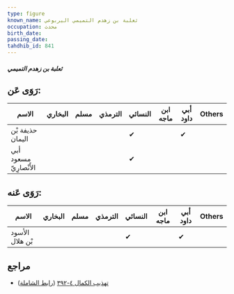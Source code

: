 ```yaml
---
type: figure
known_name: ثعلبة بن زهدم التميمي اليربوعي
occupation: محدث
birth_date:
passing_date:
tahdhib_id: 841
---
```

##### ثعلبة بن زهدم التميمي

## رَوَى عَن:
| الاسم                  | البخاري | مسلم | الترمذي | النسائي | ابن ماجه | أبي داود | Others |
| ---------------------- | ------- | ---- | ------- | ------- | -------- | -------- | ------ |
| حذيفة بْن اليمان       |         |      |         | ✔       |          | ✔        |        |
| أبي مسعود الأَنْصارِيّ |         |      |         | ✔       |          |          |        |
## رَوَى عَنه:
| الاسم           | البخاري | مسلم | الترمذي | النسائي | ابن ماجه | أبي داود | Others |
| --------------- | ------- | ---- | ------- | ------- | -------- | -------- | ------ |
| الأسود بْن هلال |         |      |         | ✔       |          | ✔        |        |
## مراجع
- [تهذيب الكمال ٤-٣٩٢](obsidian://open?vault=Tahdhib-al-Kamal&file=Figures/٨٤١-ثعلبة%20بن%20زهدم%20التميمي) ([رابط الشاملة](https://shamela.ws/book/3722/1906))